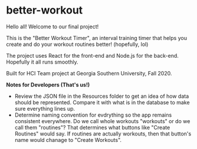# better-workout

Hello all! Welcome to our final project!

This is the "Better Workout Timer",
an interval training timer that helps you create and do
your workout routines better! (hopefully, lol)

The project uses React for the front-end and Node.js for the back-end.
Hopefully it all runs smoothly.

Built for HCI Team project at Georgia Southern University, Fall 2020.


**Notes for Developers (That's us!)**
 - Review the JSON file in the Resources folder to get an idea of how data should be represented. Compare it with what is in the database to make sure everything lines up.
 - Determine naming convention for evdrything so the app remains consistent everywhere. Do we call whole workouts "workouts" or do we call them "routines"? That determines what buttons like "Create Routines" would say. If routines are actually workouts, then that button's name would chanage to "Create Workouts".